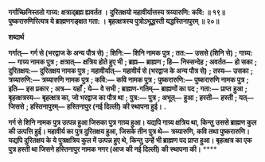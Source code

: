**गर्गाच्छिनिस्ततो गाग्र्य: क्षत्राद्ब्रह्म ह्यवर्तत ।** **दुरितक्षयो महावीर्यात्तस्य त्रय्यारुणि: कवि: ॥ १९॥** **पुष्करारुणिरित्यत्र ये ब्राह्मणगङ्क्षत गता: ।** **बृहत्क्षत्रस्य पुत्रोऽभूद्धस्ती यद्धस्तिनापुरम् ॥ २०॥** 

**शब्दार्थ** 

**गर्गात्—** **गर्ग से (भरद्वाज के अन्य पौत्र से)** **; शिनि:—** **शिनि नामक पुत्र** **; तत:—** **उससे (शिनि से)** **; गाग्र्य:—** **गाग्र्य नामक पुत्र** **;** **क्षत्रात्—** **क्षत्रिय होते हुए भी** **; ब्रह्म—** **ब्राह्मण** **; हि—** **निस्सन्देह** **; अवर्तत—** **हो सका** **; दुरितक्षय:—** **दुरितक्षय नामक पुत्र** **; महावीर्यात्—** **महावीर्य से (भरद्वाज के अन्य पौत्र से)** **; तस्य—** **उसका** **; त्रय्यारुणि:—** **त्रय्यारुणि नामक पुत्र** **; कवि:—** **कवि नामक पुत्र** **;** **पुष्करारुणि:—** **पुष्करारुणि नामक पुत्र** **; इति—** **इस प्रकार** **; अत्र—** **यहाँ** **; ये—** **वे सभी** **; ब्राह्मण-गतिम्—** **ब्राह्मणों का पद** **; गता:—** **प्राप्त** **हुआ** **; बृहत्क्षत्रस्य—** **बृहत्क्षत्र का, जो भरद्वाज का पौत्र था** **; पुत्र:—** **पुत्र** **; अभूत्—** **हुआ** **; हस्ती—** **हस्ती** **; यत्—** **जिससे** **; हस्तिनापुरम्—** **हस्तिनापुर (नई दिल्ली) की स्थापना हुई।** **.** 

**गर्ग से शिनि नामक पुत्र उत्पन्न हुआ जिसका पुत्र गाग्र्य हुआ। यद्यपि गाग्र्य क्षत्रिय था, किन्तु** **उससे ब्राह्मण कुल की उत्पत्ति हुई। महावीर्य का पुत्र दुरितक्षय हुआ, जिसके तीन पुत्र थे—** **त्रय्यारुणि, कवि तथा पुष्करारुणि। यद्यपि दुरितक्षय के ये पुत्रक्षत्रिय कुल में उत्पन्न हुए थे, किन्तु** **उन्हें भी ब्राह्मण पद प्राप्त हुआ। बृहत्क्षत्र का एक पुत्र हस्ती था जिसने हस्तिनापुर नामक नगर (आज** **की नई दिल्ली) की स्थापना की।** **** 